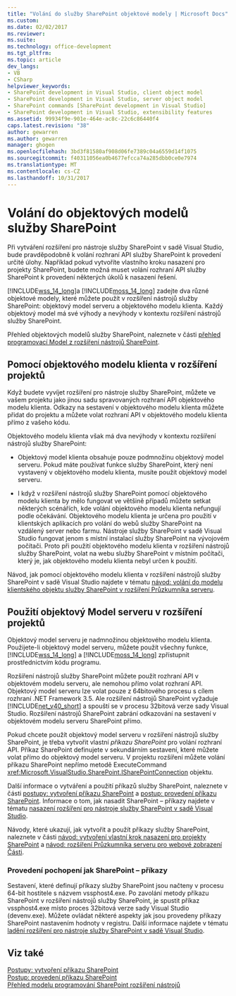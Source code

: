 ```yaml
---
title: "Volání do služby SharePoint objektové modely | Microsoft Docs"
ms.custom: 
ms.date: 02/02/2017
ms.reviewer: 
ms.suite: 
ms.technology: office-development
ms.tgt_pltfrm: 
ms.topic: article
dev_langs:
- VB
- CSharp
helpviewer_keywords:
- SharePoint development in Visual Studio, client object model
- SharePoint development in Visual Studio, server object model
- SharePoint commands [SharePoint development in Visual Studio]
- SharePoint development in Visual Studio, extensibility features
ms.assetid: 99934f9e-901e-464e-ac8c-22c6c86440f4
caps.latest.revision: "38"
author: gewarren
ms.author: gewarren
manager: ghogen
ms.openlocfilehash: 3bd3f81580af908d06fe7389c04a6559d14f1075
ms.sourcegitcommit: f40311056ea0b4677efcca74a285dbb0ce0e7974
ms.translationtype: MT
ms.contentlocale: cs-CZ
ms.lasthandoff: 10/31/2017
---
```

# <a name="calling-into-the-sharepoint-object-models"></a>Volání do objektových modelů služby SharePoint
  Při vytváření rozšíření pro nástroje služby SharePoint v sadě Visual Studio, bude pravděpodobně k volání rozhraní API služby SharePoint k provedení určité úlohy. Například pokud vytvoříte vlastního kroku nasazení pro projekty SharePoint, budete možná muset volání rozhraní API služby SharePoint k provedení některých úkolů k nasazení řešení.  
  
 [!INCLUDE[wss_14_long](../sharepoint/includes/wss-14-long-md.md)]a [!INCLUDE[moss_14_long](../sharepoint/includes/moss-14-long-md.md)] zadejte dva různé objektové modely, které můžete použít v rozšíření nástrojů služby SharePoint: objektový model serveru a objektového modelu klienta. Každý objektový model má své výhody a nevýhody v kontextu rozšíření nástrojů služby SharePoint.  
  
 Přehled objektových modelů služby SharePoint, naleznete v části [přehled programovací Model z rozšíření nástrojů SharePoint](../sharepoint/overview-of-the-programming-model-of-sharepoint-tools-extensions.md).  
  
## <a name="using-the-client-object-model-in-extension-projects"></a>Pomocí objektového modelu klienta v rozšíření projektů  
 Když budete vyvíjet rozšíření pro nástroje služby SharePoint, můžete ve vašem projektu jako jinou sadu spravovaných rozhraní API objektového modelu klienta. Odkazy na sestavení v objektového modelu klienta můžete přidat do projektu a můžete volat rozhraní API v objektového modelu klienta přímo z vašeho kódu.  
  
 Objektového modelu klienta však má dva nevýhody v kontextu rozšíření nástrojů služby SharePoint:  
  
-   Objektový model klienta obsahuje pouze podmnožinu objektový model serveru. Pokud máte používat funkce služby SharePoint, který není vystavený v objektového modelu klienta, musíte použít objektový model serveru.  
  
-   I když v rozšíření nástrojů služby SharePoint pomocí objektového modelu klienta by mělo fungovat ve většině případů můžete setkat některých scénářích, kde volání objektového modelu klienta nefungují podle očekávání. Objektového modelu klienta je určena pro použití v klientských aplikacích pro volání do webů služby SharePoint na vzdálený server nebo farmu. Nástroje služby SharePoint v sadě Visual Studio fungovat jenom s místní instalací služby SharePoint na vývojovém počítači. Proto při použití objektového modelu klienta v rozšíření nástrojů služby SharePoint, volat na webu služby SharePoint v místním počítači, který je, jak objektového modelu klienta nebyl určen k použití.  
  
 Návod, jak pomocí objektového modelu klienta v rozšíření nástrojů služby SharePoint v sadě Visual Studio najdete v tématu [návod: volání do modelu klientského objektu služby SharePoint v rozšíření Průzkumníka serveru](../sharepoint/walkthrough-calling-into-the-sharepoint-client-object-model-in-a-server-explorer-extension.md).  
  
## <a name="using-the-server-object-model-in-extension-projects"></a>Použití objektový Model serveru v rozšíření projektů  
 Objektový model serveru je nadmnožinou objektového modelu klienta. Použijete-li objektový model serveru, můžete použít všechny funkce, [!INCLUDE[wss_14_long](../sharepoint/includes/wss-14-long-md.md)] a [!INCLUDE[moss_14_long](../sharepoint/includes/moss-14-long-md.md)] zpřístupnit prostřednictvím kódu programu.  
  
 Rozšíření nástrojů služby SharePoint můžete použít rozhraní API v objektovém modelu serveru, ale nemohou přímo volat rozhraní API. Objektový model serveru lze volat pouze z 64bitového procesu s cílem rozhraní .NET Framework 3.5. Ale rozšíření nástrojů SharePoint vyžaduje [!INCLUDE[net_v40_short](../sharepoint/includes/net-v40-short-md.md)] a spouští se v procesu 32bitová verze sady Visual Studio. Rozšíření nástrojů SharePoint zabrání odkazování na sestavení v objektovém modelu serveru SharePoint přímo.  
  
 Pokud chcete použít objektový model serveru v rozšíření nástrojů služby SharePoint, je třeba vytvořit vlastní *příkazu SharePoint* pro volání rozhraní API. Příkaz SharePoint definujete v sekundárním sestavení, které můžete volat přímo do objektový model serveru. V projektu rozšíření můžete volání příkazu SharePoint nepřímo metodě ExecuteCommand <xref:Microsoft.VisualStudio.SharePoint.ISharePointConnection> objektu.  
  
 Další informace o vytváření a použití příkazů služby SharePoint, naleznete v části [postupy: vytvoření příkazu SharePoint](../sharepoint/how-to-create-a-sharepoint-command.md) a [postup: provedení příkazu SharePoint](../sharepoint/how-to-execute-a-sharepoint-command.md). Informace o tom, jak nasadit SharePoint – příkazy najdete v tématu [nasazení rozšíření pro nástroje služby SharePoint v sadě Visual Studio](../sharepoint/deploying-extensions-for-the-sharepoint-tools-in-visual-studio.md).  
  
 Návody, které ukazují, jak vytvořit a použít příkazy služby SharePoint, naleznete v části [návod: vytvoření vlastní krok nasazení pro projekty SharePoint](../sharepoint/walkthrough-creating-a-custom-deployment-step-for-sharepoint-projects.md) a [návod: rozšíření Průzkumníka serveru pro webové zobrazení Části](../sharepoint/walkthrough-extending-server-explorer-to-display-web-parts.md).  
  
### <a name="understanding-how-sharepoint-commands-are-executed"></a>Provedení pochopení jak SharePoint – příkazy  
 Sestavení, které definují příkazy služby SharePoint jsou načteny v procesu 64-bit hostitele s názvem vssphost4.exe. Po zavolání metody příkazu SharePoint v rozšíření nástrojů služby SharePoint, je spustit příkaz vssphost4.exe místo proces 32bitová verze sady Visual Studio (devenv.exe). Můžete ovládat některé aspekty jak jsou provedeny příkazy SharePoint nastavením hodnoty v registru. Další informace najdete v tématu [ladění rozšíření pro nástroje služby SharePoint v sadě Visual Studio](../sharepoint/debugging-extensions-for-the-sharepoint-tools-in-visual-studio.md).  
  
## <a name="see-also"></a>Viz také  
 [Postupy: vytvoření příkazu SharePoint](../sharepoint/how-to-create-a-sharepoint-command.md)   
 [Postup: provedení příkazu SharePoint](../sharepoint/how-to-execute-a-sharepoint-command.md)   
 [Přehled modelu programování SharePoint rozšíření nástrojů](../sharepoint/overview-of-the-programming-model-of-sharepoint-tools-extensions.md)  
  
  